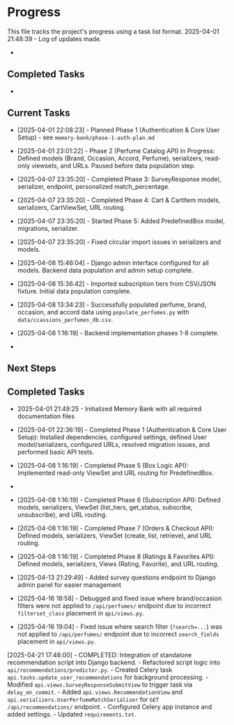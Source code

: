 # Progress

This file tracks the project's progress using a task list format.
2025-04-01 21:48:39 - Log of updates made.

*

## Completed Tasks

*

## Current Tasks

* [2025-04-01 22:08:23] - Planned Phase 1 (Authentication & Core User Setup) - see `memory-bank/phase-1-auth-plan.md`
* [2025-04-01 23:01:22] - Phase 2 (Perfume Catalog API) In Progress: Defined models (Brand, Occasion, Accord, Perfume), serializers, read-only viewsets, and URLs. Paused before data population step.

* [2025-04-07 23:35:20] - Completed Phase 3: SurveyResponse model, serializer, endpoint, personalized match_percentage.
* [2025-04-07 23:35:20] - Completed Phase 4: Cart & CartItem models, serializers, CartViewSet, URL routing.
* [2025-04-07 23:35:20] - Started Phase 5: Added PredefinedBox model, migrations, serializer.
* [2025-04-07 23:35:20] - Fixed circular import issues in serializers and models.

* [2025-04-08 15:46:04] - Django admin interface configured for all models. Backend data population and admin setup complete.
* [2025-04-08 15:36:42] - Imported subscription tiers from CSV/JSON fixture. Initial data population complete.
* [2025-04-08 13:34:23] - Successfully populated perfume, brand, occasion, and accord data using `populate_perfumes.py` with `data/ccassions_perfumes_db.csv`.
* [2025-04-08 1:16:19] - Backend implementation phases 1-8 complete.
*

## Next Steps

## Completed Tasks
* 2025-04-01 21:49:25 - Initialized Memory Bank with all required documentation files

* [2025-04-01 22:36:19] - Completed Phase 1 (Authentication & Core User Setup): Installed dependencies, configured settings, defined User model/serializers, configured URLs, resolved migration issues, and performed basic API tests.
* [2025-04-08 1:16:19] - Completed Phase 5 (Box Logic API): Implemented read-only ViewSet and URL routing for PredefinedBox.
*
* [2025-04-08 1:16:19] - Completed Phase 6 (Subscription API): Defined models, serializers, ViewSet (list_tiers, get_status, subscribe, unsubscribe), and URL routing.
* [2025-04-08 1:16:19] - Completed Phase 7 (Orders & Checkout API): Defined models, serializers, ViewSet (create, list, retrieve), and URL routing.
* [2025-04-08 1:16:19] - Completed Phase 8 (Ratings & Favorites API): Defined models, serializers, Views (Rating, Favorite), and URL routing.
* [2025-04-13 21:29:49] - Added survey questions endpoint to Django admin panel for easier management

* [2025-04-16 18:58] - Debugged and fixed issue where brand/occasion filters were not applied to `/api/perfumes/` endpoint due to incorrect `filterset_class` placement in `api/views.py`.


* [2025-04-16 19:04] - Fixed issue where search filter (`?search=...`) was not applied to `/api/perfumes/` endpoint due to incorrect `search_fields` placement in `api/views.py`.

[2025-04-21 17:48:00] - COMPLETED: Integration of standalone recommendation script into Django backend.
    - Refactored script logic into `api/recommendations/predictor.py`.
    - Created Celery task `api.tasks.update_user_recommendations` for background processing.
    - Modified `api.views.SurveyResponseSubmitView` to trigger task via `delay_on_commit`.
    - Added `api.views.RecommendationView` and `api.serializers.UserPerfumeMatchSerializer` for `GET /api/recommendations/` endpoint.
    - Configured Celery app instance and added settings.
    - Updated `requirements.txt`.
